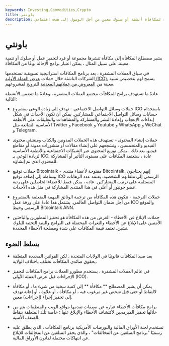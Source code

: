 ```yaml
---
keywords: Investing,Commodities,Crypto
title: باونتي
description: المكافأة هي مبلغ سخي من شيء ما أو مبلغ تدفعه الحكومة لمكافأة أنشطة أو سلوك معين من أجل الوصول إلى هدف اقتصادي.
---
```


# باونتي
يشير مصطلح المكافأة إلى مكافأة تنشرها مجموعة أو فرد لتحفيز عمل أو سلوك أو تنمية معينة. على سبيل المثال ، يمكن اعتبار برامج الإحالة نوعًا من المكافأة.

في سياق العملات المشفرة ، يعد برنامج المكافآت استراتيجية تسويقية تستخدمها الشركات الناشئة خلال حملات [عرض العملة الأولية (ICO).](/initial-coin-offering-ico) يسمح لهم بتخصيص نسبة معينة من [المعروض من عملاتهم المعدنية](/maximum-supply) للترويج لمشروعهم.

عادةً ما تستهدف برامج المكافآت مجتمع العملات المشفرة ، وعادةً ما تتضمن الأنشطة التالية:

- حملات وسائل التواصل الاجتماعي - تهدف إلى زيادة الوعي بمشروع ICO باستخدام حسابات وسائل التواصل الاجتماعي للمشاركين. يمكن أن تكون الأحداث في شكل إبداءات الإعجاب وإعادة النشر والمشاركة والمشاهدات والتعليقات على الأنظمة الأساسية الشائعة مثل Twitter و Facebook و Youtube و WhatsApp و WeChat و Telegram.

- حملات إنشاء المحتوى - تستهدف هذه الحملات المدونين والكتاب ومنشئي محتوى الفيديو والمتحمسين ، وتشجعهم على إنشاء مقالات أو منشورات مدونة أو مقاطع فيديو. بعد ذلك ، يمكن توزيع المحتوى عبر الشبكات الاجتماعية والأنظمة الأساسية لزيادة الوعي بـ ICO. عادة ، ستعتمد المكافآت على مستوى التأثير أو المشاركة للمحتوى الذي تم إنشاؤه.

- حملات توقيع Bitcointalk - مفتوحة لأعضاء منتدى Bitcointalk. إنهم يحتاجون ببساطة إلى إضافة توقيع ICO الرسمي إلى ملفاتهم الشخصية. يعتمد عدد الرهانات المستلمة على ترتيب المشاركين. عادة ، يمكن فقط للأعضاء الحاصلين على رتبة عضو جونيور أو أعلى في هذا المنتدى المشاركة في مثل هذه الأحداث.

- حملات الترجمة - تتكون هذه المكافأة من ترجمة الوثائق المهمة المتعلقة بالمشروع من أجل ضمان التواصل العالمي. يشتمل هذا عادةً على ورقة عمل ICO والموقع الرسمي وخيط Bitcointalk ANN.

- حملات الإبلاغ عن الأخطاء - الغرض من هذه المكافأة هو تحفيز المطورين والباحثين الأمنيين على الإبلاغ عن الأخطاء والثغرات المحتملة في البرامج والبنية التحتية للبلوك تشين. تعتمد قيمة المكافآت على شدة ومصلحة الأخطاء المحددة.

## يسلط الضوء

- يعد صيد المكافآت قانونيًا في الولايات المتحدة ، لكن القوانين المحددة المتعلقة بحقوق صائدي المكافآت تختلف باختلاف الولاية.

- في عالم العملات المشفرة ، يستخدم مطورو العملات برامج المكافآت لتحفيز الإجراءات قبل عرض العملة الأولي (ICO).

- يمكن أن يشير المصطلح ** مكافأة ** إلى كمية سخية من شيء ما ، أو مكافأة لالتقاط أو حتى قتل شخص غير مرغوب فيه ، أو مكافأة ، أو علاوة ، أو إعانة تهدف إلى تحفيز إجراء (إجراءات) معين.

- برامج مكافآت الأخطاء عبارة عن صفقات تقدمها مواقع الويب والمنظمات يتم من خلالها تحفيز المبرمجين لاكتشاف الأخطاء والإبلاغ عنها ؛ خاصة تلك المتعلقة بنقاط الضعف الأمنية.

- تستخدم لجنة الأوراق المالية والبورصات الأمريكية برنامج المكافآت ، الذي يطلق عليه رسميًا "برنامج المبلغين عن المخالفات" ، والذي يحفز المبلغين عن المخالفات للإبلاغ عن انتهاكات محتملة لقانون الأوراق المالية.

